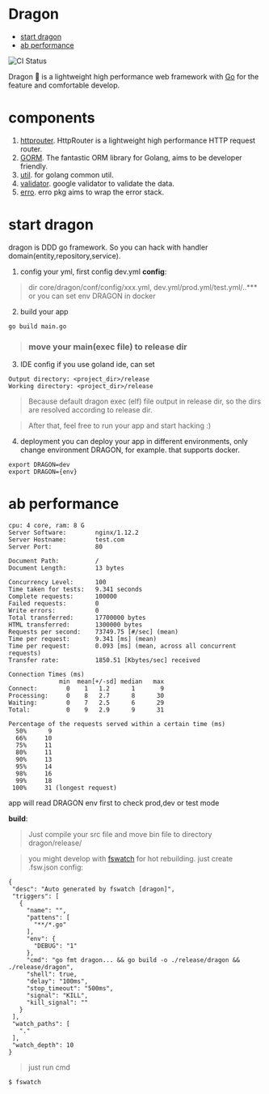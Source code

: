# Dragon

<!-- MarkdownTOC autolink=true autoanchor=true-->

- [start dragon](#start-dragon)
- [ab performance](#ab-performance)

<!-- /MarkdownTOC -->



![CI Status](https://travis-ci.org/azerothyang/dragon.svg?branch=master)

 Dragon 🐲 is a lightweight high performance web framework with [Go](https://golang.org/) for the feature and comfortable develop.
 
# components 
1. [httprouter](https://github.com/julienschmidt/httprouter). HttpRouter is a lightweight high performance HTTP request router.
2. [GORM](https://github.com/jinzhu/gorm). The fantastic ORM library for Golang, aims to be developer friendly.
3. [util](https://pkg.go.dev/github.com/go-dragon/util). for golang common util.
4. [validator](https://pkg.go.dev/github.com/go-playground/validator/v10). google validator to validate the data.
5. [erro](https://pkg.go.dev/github.com/go-dragon/erro). erro pkg aims to wrap the error stack.

# start dragon
 dragon is DDD go framework. So you can hack with handler domain(entity,repository,service).

1. config your yml, first config dev.yml
 __config__:
 > dir core/dragon/conf/config/xxx.yml,  dev.yml/prod.yml/test.yml/..***
 > or you can set env DRAGON in docker

2. build your app
```
go build main.go
```
> ### move your main(exec file) to release dir

3. IDE config
if you use goland ide, can set
```
Output directory: <project_dir>/release
Working directory: <project_dir>/release
```
>Because default dragon exec (elf) file output in release dir, so the dirs are resolved according to release dir.

>After that, feel free to run your app and start hacking :)
 
4. deployment
you can deploy your app in different environments, only change environment DRAGON, for example. that supports docker.
```
export DRAGON=dev
export DRAGON={env}
```


# ab performance
 ``` 
 cpu: 4 core, ram: 8 G
 Server Software:        nginx/1.12.2
 Server Hostname:        test.com
 Server Port:            80
 
 Document Path:          /
 Document Length:        13 bytes
 
 Concurrency Level:      100
 Time taken for tests:   9.341 seconds
 Complete requests:      100000
 Failed requests:        0
 Write errors:           0
 Total transferred:      17700000 bytes
 HTML transferred:       1300000 bytes
 Requests per second:    73749.75 [#/sec] (mean)
 Time per request:       9.341 [ms] (mean)
 Time per request:       0.093 [ms] (mean, across all concurrent requests)
 Transfer rate:          1850.51 [Kbytes/sec] received
 
 Connection Times (ms)
               min  mean[+/-sd] median   max
 Connect:        0    1   1.2      1       9
 Processing:     0    8   2.7      8      30
 Waiting:        0    7   2.5      6      29
 Total:          0    9   2.9      9      31
 
 Percentage of the requests served within a certain time (ms)
   50%      9
   66%     10
   75%     11
   80%     11
   90%     13
   95%     14
   98%     16
   99%     18
  100%     31 (longest request)

 ```

app will read DRAGON env first to check prod,dev or test mode

__build__:
>Just compile your src file and move bin file to directory dragon/release/

>you might develop with [fswatch](https://github.com/codeskyblue/fswatch) for hot rebuilding.
just create .fsw.json config:
 ```
{
  "desc": "Auto generated by fswatch [dragon]",
  "triggers": [
    {
      "name": "",
      "pattens": [
        "**/*.go"
      ],
      "env": {
        "DEBUG": "1"
      },
      "cmd": "go fmt dragon... && go build -o ./release/dragon && ./release/dragon",
      "shell": true,
      "delay": "100ms",
      "stop_timeout": "500ms",
      "signal": "KILL",
      "kill_signal": ""
    }
  ],
  "watch_paths": [
    "."
  ],
  "watch_depth": 10
}
 
 ```
> just run cmd
 ```
 $ fswatch
 ```